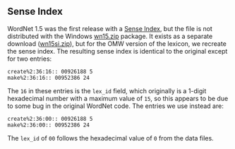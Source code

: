 

## Sense Index

WordNet 1.5 was the first release with a [Sense Index], but the file
is not distributed with the Windows [wn15.zip] package. It exists as a
separate download ([wn15si.zip]), but for the OMW version of the
lexicon, we recreate the sense index. The resulting sense index is
identical to the original except for two entries:

    create%2:36:16:: 00926188 5
    make%2:36:16:: 00952386 24

The `16` in these entries is the `lex_id` field, which originally is a
1-digit hexadecimal number with a maximum value of `15`, so this
appears to be due to some bug in the original WordNet code. The
entries we use instead are:

    create%2:36:00:: 00926188 5
    make%2:36:00:: 00952386 24

The `lex_id` of `00` follows the hexadecimal value of `0` from the
data files.

[Sense Index]: https://wordnet.princeton.edu/documentation/senseidx5wn
[wn15.zip]: https://wordnetcode.princeton.edu/1.5/wn15.zip
[wn15si.zip]: https://wordnetcode.princeton.edu/1.5/wn15si.zip
